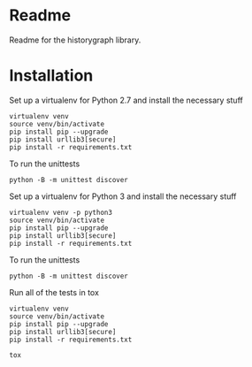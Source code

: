 Readme
======

Readme for the historygraph library.

Installation
============

Set up a virtualenv for Python 2.7 and install the necessary stuff
```
virtualenv venv
source venv/bin/activate
pip install pip --upgrade
pip install urllib3[secure]
pip install -r requirements.txt
```

To run the unittests

```
python -B -m unittest discover
```

Set up a virtualenv for Python 3 and install the necessary stuff
```
virtualenv venv -p python3
source venv/bin/activate
pip install pip --upgrade
pip install urllib3[secure]
pip install -r requirements.txt
```

To run the unittests

```
python -B -m unittest discover
```

Run all of the tests in tox

```
virtualenv venv
source venv/bin/activate
pip install pip --upgrade
pip install urllib3[secure]
pip install -r requirements.txt

tox
```
